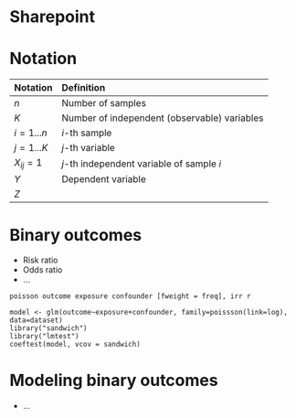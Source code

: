 # Sharepoint

# Notation

| Notation | Definition |
|:-- | :-- |
| $n$ | Number of samples |
| $K$ | Number of independent (observable) variables |
| $i=1 ... n$ | $i$-th sample  |
| $j=1 ... K$ | $j$-th variable |
| $X_{ij} = 1$ | $j$-th independent variable of sample $i$ |
| $Y$ | Dependent variable |
| $Z$ | |

# Binary outcomes
  - Risk ratio
  - Odds ratio
  - ...
  
  ```
  poisson outcome exposure confounder [fweight = freq], irr r
  ```
  
  ```
  model <- glm(outcome~exposure+confounder, family=poissson(link=log), data=dataset)
  library("sandwich")
  library("lmtest")
  coeftest(model, vcov = sandwich)
  ```

# Modeling binary outcomes
- ...
